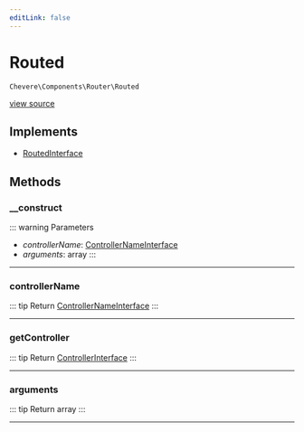 ```yaml
---
editLink: false
---
```


# Routed

`Chevere\Components\Router\Routed`

[view source](https://github.com/chevere/chevere/blob/main/src/Chevere/Components/Router/Routed.php)

## Implements

- [RoutedInterface](../../Interfaces/Router/RoutedInterface.md)

## Methods

### __construct

::: warning Parameters
- *controllerName*: [ControllerNameInterface](../../Interfaces/Action/ControllerNameInterface.md)
- *arguments*: array
:::

---

### controllerName

::: tip Return
[ControllerNameInterface](../../Interfaces/Action/ControllerNameInterface.md)
:::

---

### getController

::: tip Return
[ControllerInterface](../../Interfaces/Action/ControllerInterface.md)
:::

---

### arguments

::: tip Return
array
:::

---
